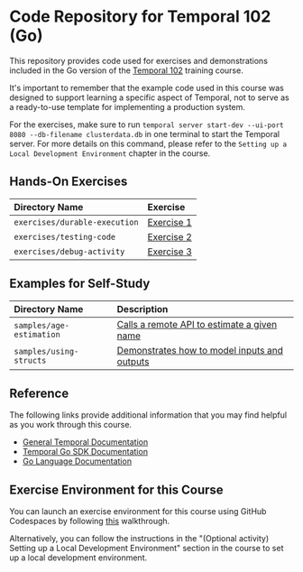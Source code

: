 # Code Repository for Temporal 102 (Go)
This repository provides code used for exercises and demonstrations
included in the Go version of the 
[Temporal 102](https://learn.temporal.io/courses/temporal_102) 
training course.

It's important to remember that the example code used in this course was designed to support learning a specific aspect of Temporal, not to serve as a ready-to-use template for implementing a production system.

For the exercises, make sure to run `temporal server start-dev --ui-port 8080 --db-filename clusterdata.db` in one terminal to start the Temporal server. For more details on this command, please refer to the `Setting up a Local Development Environment` chapter in the course.

## Hands-On Exercises

Directory Name                     | Exercise
:--------------------------------- | :-------------------------------------------------------
`exercises/durable-execution`      | [Exercise 1](exercises/durable-execution/README.md)
`exercises/testing-code`           | [Exercise 2](exercises/testing-code/README.md)
`exercises/debug-activity`         | [Exercise 3](exercises/debug-activity/README.md)


## Examples for Self-Study
Directory Name                         | Description
:------------------------------------- | :----------------------------------------------------------------------------------
`samples/age-estimation`               | [Calls a remote API to estimate a given name](samples/age-estimation/README.md)
`samples/using-structs`                | [Demonstrates how to model inputs and outputs](samples/using-structs/README.md)


## Reference
The following links provide additional information that you may find helpful as you work through this course.
* [General Temporal Documentation](https://docs.temporal.io/)
* [Temporal Go SDK Documentation](https://pkg.go.dev/go.temporal.io/sdk)
* [Go Language Documentation](https://go.dev/doc/)


## Exercise Environment for this Course
You can launch an exercise environment for this course using GitHub Codespaces by 
following [this](codespaces.md) walkthrough.

Alternatively, you can follow the instructions in the 
"(Optional activity) Setting up a Local Development Environment"
section in the course to set up a local development environment.
